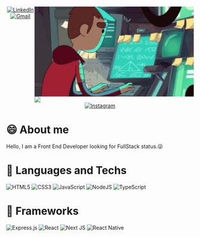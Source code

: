 <div align="right">

<img align="right" margin="8px" width="428px" src="./.github/hmm.gif">

<p>
<img align="right" width="428px" src="https://github-readme-stats.vercel.app/api/top-langs/?username=th1ag0-Zz&hide=handlebars&layout=compact&theme=radical&hide_border=true">
</p>

</div>

<div align="center">
<a href="https://www.linkedin.com/in/thiago-furtado-silva/">
<img height="24" alt="LinkedIn" src="https://img.shields.io/badge/linkedin%20-%230077B5.svg?&style=for-the-badge&logo=linkedin&logoColor=white"/>
</a>

<a href="thiagof89.tf@gmail.com">
<img height="24" alt="Gmail" src="https://img.shields.io/badge/Gmail-D14836?style=for-the-badge&logo=gmail&logoColor=white" />
</a>

<a href="https://www.instagram.com/thiag0_dev/">
<img height="24" alt="Instagram" src="https://img.shields.io/badge/INSTAGRAM%20-%23E4405F.svg?&style=for-the-badge&logo=Instagram&logoColor=white"/>
</a>
</div>

# :smile: About me
Hello, I am a Front End Developer looking for FullStack status.:stuck_out_tongue_winking_eye:

# :balloon: Languages and Techs
<img height="24" alt="HTML5" src="https://img.shields.io/badge/html5%20-%23E34F26.svg?&style=for-the-badge&logo=html5&logoColor=white"/> <img height="24" alt="CSS3" src="https://img.shields.io/badge/css3%20-%231572B6.svg?&style=for-the-badge&logo=css3&logoColor=white"/> <img height="24" alt="JavaScript" src="https://img.shields.io/badge/javascript%20-%23323330.svg?&style=for-the-badge&logo=javascript&logoColor=%23F7DF1E"/> <img height="24" alt="NodeJS" src="https://img.shields.io/badge/node.js%20-%2343853D.svg?&style=for-the-badge&logo=node.js&logoColor=white"/> <img height="24" alt="TypeScript" src="https://img.shields.io/badge/typescript%20-%23007ACC.svg?&style=for-the-badge&logo=typescript&logoColor=white"/>

# :cherries: Frameworks
<img height="24" alt="Express.js" src="https://img.shields.io/badge/express.js%20-%23404d59.svg?&style=for-the-badge&logo=express&logoColor=white"/> <img height="24" alt="React" src="https://img.shields.io/badge/react%20-%2320232a.svg?&style=for-the-badge&logo=react&logoColor=%2361DAFB"/> <img height="24" alt="Next JS" src="https://img.shields.io/badge/next%20js%20-%23000000.svg?&style=for-the-badge&logo=next.js&logoColor=white"/> <img height="24" alt="React Native" src="https://img.shields.io/badge/react_native%20-%2320232a.svg?&style=for-the-badge&logo=react&logoColor=%2361DAFB"/>